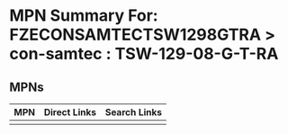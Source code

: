 



# MPN Summary For: FZECONSAMTECTSW1298GTRA > con-samtec : TSW-129-08-G-T-RA

## MPNs
  

|MPN|Direct Links|Search Links|
| :--- | :--- | :--- |
||||
